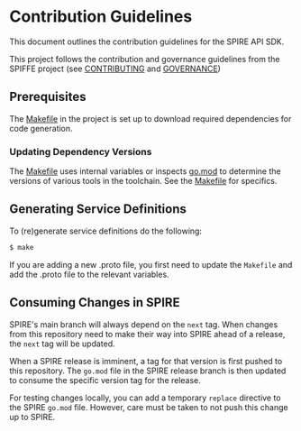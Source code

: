 # Contribution Guidelines

This document outlines the contribution guidelines for the SPIRE API SDK.

This project follows the contribution and governance guidelines from the SPIFFE
project (see
[CONTRIBUTING](https://github.com/spiffe/spiffe/blob/master/CONTRIBUTING.md)
and [GOVERNANCE](https://github.com/spiffe/spiffe/blob/master/GOVERNANCE.md))

## Prerequisites

The [Makefile](/Makefile) in the project is set up to download required
dependencies for code generation.

### Updating Dependency Versions

The [Makefile](/Makefile) uses internal variables or inspects [go.mod](/go.mod)
to determine the versions of various tools in the toolchain. See the
[Makefile](/Makefile) for specifics.

## Generating Service Definitions

To (re)generate service definitions do the following:

```sh
$ make
```

If you are adding a new .proto file, you first need to update the `Makefile`
and add the .proto file to the relevant variables.

## Consuming Changes in SPIRE

SPIRE's main branch will always depend on the `next` tag. When changes from
this repository need to make their way into SPIRE ahead of a release, the
`next` tag will be updated.

When a SPIRE release is imminent, a tag for that version is first pushed to
this repository. The `go.mod` file in the SPIRE release branch is then updated
to consume the specific version tag for the release.

For testing changes locally, you can add a temporary `replace` directive to the
SPIRE `go.mod` file. However, care must be taken to not push this change up to
SPIRE.
